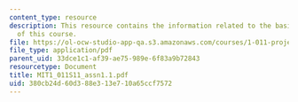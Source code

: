 ```yaml
---
content_type: resource
description: This resource contains the information related to the basic concepts
  of this course.
file: https://ol-ocw-studio-app-qa.s3.amazonaws.com/courses/1-011-project-evaluation-spring-2011/380cb24d60d388e313e710a65ccf7572_MIT1_011S11_assn1.1.pdf
file_type: application/pdf
parent_uid: 33dce1c1-af39-ae75-989e-6f83a9b72843
resourcetype: Document
title: MIT1_011S11_assn1.1.pdf
uid: 380cb24d-60d3-88e3-13e7-10a65ccf7572
---
```

